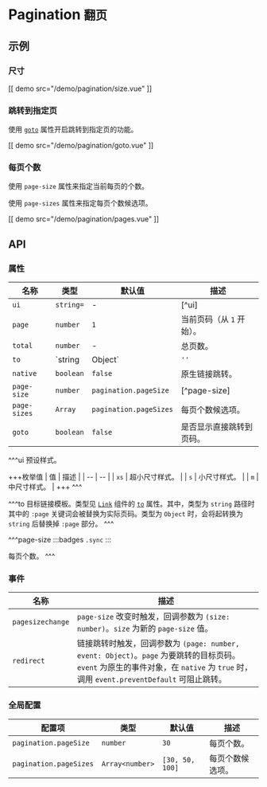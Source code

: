 # Pagination <small>翻页</small>

## 示例

### 尺寸

[[ demo src="/demo/pagination/size.vue" ]]

### 跳转到指定页

使用 [`goto`](#props-goto) 属性开启跳转到指定页的功能。

[[ demo src="/demo/pagination/goto.vue" ]]


### 每页个数

使用 `page-size` 属性来指定当前每页的个数。

使用 `page-sizes` 属性来指定每页个数候选项。

[[ demo src="/demo/pagination/pages.vue" ]]

## API

### 属性

| 名称 | 类型 | 默认值 | 描述 |
| -- | -- | -- | -- |
| ``ui`` | `string=` | - | [^ui] |
| ``page`` | `number` | `1` | 当前页码（从 `1` 开始）。 |
| ``total`` | `number` | - | 总页数。 |
| ``to`` | `string | Object` | `''` | [^to] |
| ``native`` | `boolean` | `false` | 原生链接跳转。 |
| ``page-size`` | `number` | `pagination.pageSize` | [^page-size] |
| ``page-sizes`` | `Array` | `pagination.pageSizes` | 每页个数候选项。 |
| ``goto`` | `boolean` | `false` | 是否显示直接跳转到页码。 |

^^^ui
预设样式。

+++枚举值
| 值 | 描述 |
| -- | -- |
| `xs` | 超小尺寸样式。 |
| `s` | 小尺寸样式。 |
| `m` | 中尺寸样式。 |
+++
^^^

^^^to
目标链接模板。类型见 [`Link`](./link) 组件的 [`to`](./link#props-to) 属性。其中，类型为 `string` 路径时其中的 `:page` 关键词会被替换为实际页码。类型为 `Object` 时，会将起转换为 `string` 后替换掉 `:page` 部分。
^^^

^^^page-size
:::badges
`.sync`
:::

每页个数。
^^^

### 事件

| 名称 | 描述 |
| -- | -- |
| ``pagesizechange`` | `page-size` 改变时触发，回调参数为 `(size: number)`。`size` 为新的 `page-size` 值。 |
| ``redirect`` | 链接跳转时触发，回调参数为 `(page: number, event: Object)`。`page` 为要跳转的目标页码。`event` 为原生的事件对象，在 `native` 为 `true` 时，调用 `event.preventDefault` 可阻止跳转。 |

### 全局配置

| 配置项 | 类型 | 默认值 | 描述 |
| -- | -- | -- | -- |
| ``pagination.pageSize`` | `number` | `30` | 每页个数。 |
| ``pagination.pageSizes`` | `Array<number>` | `[30, 50, 100]` | 每页个数候选项。 |

